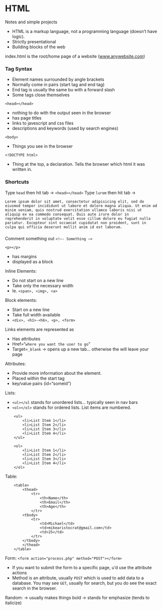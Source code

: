 # HTML
Notes and simple projects

* HTML is a markup language, not a programming language (doesn’t have logic).
* Strictly presentational
* Building blocks of the web

index.html is the root/home page of a website (www.anywebsite.com)

### Tag Syntax
* Element names surrounded by angle brackets
* Normally come in pairs (start tag and end tag)
* End tag is usually the same bu with a forward slash 
* Some tags close themselves

`<head></head>`
* nothing to do with the output seen in the browser
* has page titles
* links to javescript and css files
* descriptions and keywords (used by search engines)

`<body>`
* Things you see in the browser 

`<!DOCTYPE html>`
* Thing at the top, a declaration. Tells the browser which html it was written in. 


### Shortcuts
Type `head` then hit tab -> `<head></head>`
Type `lurem` then hit tab ->  

`Lorem ipsum dolor sit amet, consectetur adipisicing elit, sed do eiusmod tempor incididunt ut labore et dolore magna aliqua. Ut enim ad minim veniam, quis nostrud exercitation ullamco laboris nisi ut aliquip ex ea commodo consequat. Duis aute irure dolor in reprehenderit in voluptate velit esse cillum dolore eu fugiat nulla pariatur. Excepteur sint occaecat cupidatat non proident, sunt in culpa qui officia deserunt mollit anim id est laborum.`

### 
Comment something out
 `<!—- Something —>`

`<p></p>`
* has margins 
* displayed as a block


Inline Elements: 
* Do not start on a new line 
* Take only the necessary width
* Ie. `<span>, <img>, <a> `

Block elements:
* Start on a new line 
* Take full width available 
* `<div>, <h1>-<h6>, <p>, <form>`

Links elements are represented as <a>
* Has attributes 
* Href=“`where you want the user to go`”
* Target=`_blank` -> opens up a new tab… otherwise the will leave your page
	
Attributes: 
* Provide more information about the element.
* Placed within the start tag 
* key/value pairs (id=“someid”)

Lists:
* `<ul></ul`  stands for unordered lists… typically seen in nav bars
* `<ol></ol>` stands for ordered lists.  List items are numbered. 

```
	<ul>
		<li>List Item 1</li>
		<li>List Item 2</li>
		<li>List Item 3</li>
		<li>List Item 4</li>
	</ul>

	<ol>
		<li>List Item 1</li>
		<li>List Item 2</li>
		<li>List Item 3</li>
		<li>List Item 4</li>
	</ol>
```

Table:
```
	<table>
		<thead>
			<tr>
				<th>Name</th>
				<th>Email</th>
				<th>Age</th>
			</tr>
		<tbody>
			<tr>
				<td>Michael</td>
				<td>mikearistocrat@gmail.com</td>
				<td>25</td>
			</tr>			
		</tbody>
		</thead>
	</table>
```

Form:
`<form action="process.php" method="POST"></form>`
* If you want to submit the form to a specific page, u’d use the attribute actions
* Method  is an attribute, usually `POST` which is used to add data to a database. You may see `GET`, usually for search, but you do see the exact search in the browser. 

 
Random:
<strong></strong> -> usually makes things bold 
<em></em> -> stands for emphasize (tends to italicize)





